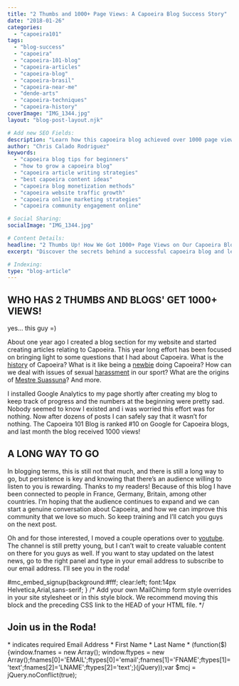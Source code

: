 ```yaml
---
title: "2 Thumbs and 1000+ Page Views: A Capoeira Blog Success Story"
date: "2018-01-26"
categories:
  - "capoeira101"
tags:
  - "blog-success"
  - "capoeira"
  - "capoeira-101-blog"
  - "capoeira-articles"
  - "capoeira-blog"
  - "capoeira-brasil"
  - "capoeira-near-me"
  - "dende-arts"
  - "capoeira-techniques"
  - "capoeira-history"
coverImage: "IMG_1344.jpg"
layout: "blog-post-layout.njk"

# Add new SEO Fields:
description: "Learn how this capoeira blog achieved over 1000 page views! Discover key strategies & tips for capoeira content creation & online success."
author: "Chris Calado Rodriguez"
keywords:
  - "capoeira blog tips for beginners"
  - "how to grow a capoeira blog"
  - "capoeira article writing strategies"
  - "best capoeira content ideas"
  - "capoeira blog monetization methods"
  - "capoeira website traffic growth"
  - "capoeira online marketing strategies"
  - "capoeira community engagement online"

# Social Sharing:
socialImage: "IMG_1344.jpg"

# Content Details:
headline: "2 Thumbs Up! How We Got 1000+ Page Views on Our Capoeira Blog"
excerpt: "Discover the secrets behind a successful capoeira blog and learn how to attract a large audience with engaging content and effective online strategies."

# Indexing:
type: "blog-article"
---
```


## WHO HAS 2 THUMBS AND BLOGS' GET 1000+ VIEWS!

yes... this guy =)

About one year ago I created a blog section for my website and started creating articles relating to Capoeira. This year long effort has been focused on bringing light to some questions that I had about Capoeira. What is the [history](https://dendearts.com/a-brief-history-of-capoeira/) of Capoeira? What is it like being a [newbie](https://dendearts.com/i-cant-even-do-a-cartwheel/) doing Capoeira? How can we deal with issues of sexual [harassment](https://dendearts.com/sexual-misconduct/) in our sport? What are the origins of [Mestre Suassuna](https://dendearts.com/video-the-biography-of-mestre-suassuna/)? And more.

I installed Google Analytics to my page shortly after creating my blog to keep track of progress and the numbers at the beginning were pretty sad. Nobody seemed to know I existed and i was worried this effort was for nothing. Now after dozens of posts I can safely say that it wasn’t for nothing. The Capoeira 101 Blog is ranked #10 on Google for Capoeira blogs, and last month the blog received 1000 views!

## A LONG WAY TO GO

In blogging terms, this is still not that much, and there is still a long way to go, but persistence is key and knowing that there’s an audience willing to listen to you is rewarding. Thanks to my readers! Because of this blog I have been connected to people in France, Germany, Britain, among other countries. I’m hoping that the audience continues to expand and we can start a genuine conversation about Capoeira, and how we can improve this community that we love so much. So keep training and I’ll catch you guys on the next post.

Oh and for those interested, I moved a couple operations over to [youtube](https://www.youtube.com/channel/UCxiwDy2xQUf_B5KkONrrzGg). The channel is still pretty young, but I can’t wait to create valuable content on there for you guys as well. If you want to stay updated on the latest news, go to the right panel and type in your email address to subscribe to our email address. I’ll see you in the roda!

#mc\_embed\_signup{background:#fff; clear:left; font:14px Helvetica,Arial,sans-serif; } /\* Add your own MailChimp form style overrides in your site stylesheet or in this style block. We recommend moving this block and the preceding CSS link to the HEAD of your HTML file. \*/

## Join us in the Roda!

\* indicates required Email Address \* First Name \* Last Name \* (function($) {window.fnames = new Array(); window.ftypes = new Array();fnames\[0\]='EMAIL';ftypes\[0\]='email';fnames\[1\]='FNAME';ftypes\[1\]='text';fnames\[2\]='LNAME';ftypes\[2\]='text';}(jQuery));var $mcj = jQuery.noConflict(true);